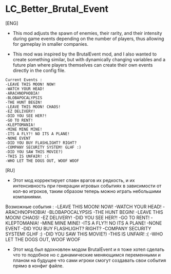 # LC_Better_Brutal_Event                                                                             
[ENG]
 - This mod adjusts the spawn of enemies, 
their rarity, and their intensity during game events 
depending on the number of players, 
thus allowing for gameplay in smaller companies.

 - This mod was inspired by the BrutalEvent mod, 
and I also wanted to create something similar, 
but with dynamically changing variables 
and a future plan where players themselves
can create their own events directly in the config file.

```
Current Events :
-LEAVE THIS MOON! NOW!
-WATCH YOUR HEAD!
-ARACHNOPHOBIA!
-BLOBAPOCALYPSIS
-THE HUNT BEGIN!
-LEAVE THIS MOON! CHAOS!
-EZ DELIVERY!
-DID YOU SEE HER?!
-GO TO RENT!
-KLEPTOMANIA!
-MINE MINE MINE!
-ITS A FLY?! NO ITS A PLANE!
-NONE EVENT
-DID YOU BUY FLASHLIGHT? RIGHT?
-COMPANY SECURITY SYSTEM! GLHF :)
-DID YOU SAW THIS MOVIE?)
-THIS IS UNFAIR! :(
-WHO LET THE DOGS OUT, WOOF WOOF
```

[RU]
 - Этот мод корректирует спавн врагов их редкость,
и их интенсивность при генерации игровых событиях
в зависимости от кол-во игроков, таким образом
теперь можно играть небольшими компаниями.

Возможные события :
-LEAVE THIS MOON! NOW!
-WATCH YOUR HEAD!
-ARACHNOPHOBIA!
-BLOBAPOCALYPSIS
-THE HUNT BEGIN!
-LEAVE THIS MOON! CHAOS!
-EZ DELIVERY!
-DID YOU SEE HER?!
-GO TO RENT!
-KLEPTOMANIA!
-MINE MINE MINE!
-ITS A FLY?! NO ITS A PLANE!
-NONE EVENT
-DID YOU BUY FLASHLIGHT? RIGHT?
-COMPANY SECURITY SYSTEM! GLHF :)
-DID YOU SAW THIS MOVIE?)
-THIS IS UNFAIR! :(
-WHO LET THE DOGS OUT, WOOF WOOF

 - Этот мод был вдохновлен модом BrutalEvent
и я тоже хотел сделать что то подобное
но с динамические меняющимся переменными
и планом на будущее что сами игроки смогут
создавать свои события прямо в конфиг файле.
